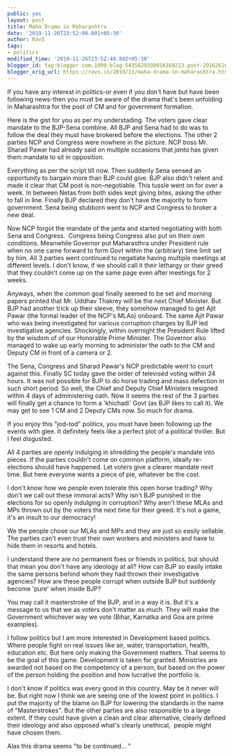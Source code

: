 ```yaml
---
public: yes
layout: post
title: Maha Drama in Maharashtra
date: '2019-11-26T23:52:00.001+05:30'
author: RavS
tags:
- politics
modified_time: '2019-11-26T23:52:49.892+05:30'
blogger_id: tag:blogger.com,1999:blog-5435629330016169213.post-2916261683369719010
blogger_orig_url: https://ravs.in/2019/11/maha-drama-in-maharashtra.html
---
```


If you have any interest in politics-or even if you don't have but have been following news-then you must be aware of the drama that's been unfolding in Maharashtra for the post of CM and for government formation. 

Here is the gist for you as per my understading. The voters gave clear mandate to the BJP-Sena combine. All BJP and Sena had to do was to follow the deal they must have brokered before the elections. The other 2 parties NCP and Congress were nowhere in the picture. NCP boss Mr. Sharad Pawar had already said on multiple occasions that _janta_ has given them mandate to sit in opposition.

Everything as per the script till now. Then suddenly Sena sensed an opportunity to bargain more than BJP could give. BJP also didn't relent and made it clear that CM post is non-negotiable. This tussle went on for over a week. In between Netas from both sides kept giving bites, asking the other to fall in line. Finally BJP declared they don't have the majority to form government. Sena being stubborn went to NCP and Congress to broker a new deal.

Now NCP forgot the mandate of the janta and started negotiating with both Sena and Congress.  Congress being Congress also put on their own conditions. Meanwhile Governor put Maharasthra under President rule when no one came forward to form Govt within the (arbitrary) time limit set by him. All 3 parties went continued to negatiate having multiple meetings at different levels. I don't know, if we should call it their lethargy or their greed that they couldn't come up on the same page even after meetings for 2 weeks.

Anyways, when the common goal finally seemed to be set and morning papers printed that Mr. Uddhav Thakrey will be the next Chief Minister. But BJP had another trick up their sleeve, they somehow managed to get Ajit Pawar (the formal leader of the NCP's MLAs) onboard. The same Ajit Pawar who was being investigated for various corruption charges by BJP led investigative agencies. Shockingly, within overnight the President Rule lifted by the wisdom of of our Honorable Prime Minister. The Governor also managed to wake up early morning to administer the oath to the CM and Deputy CM in front of a camera or 2. 

The Sena, Congress and Sharad Pawar's NCP predictable went to court against this. Finally SC today gave the order of televised voting within 24 hours. It was not possible for BJP to do horse trading and mass defection in such short period. So well, the Chief and Deputy Chief Ministers resigned within 4 days of administering oath. Now it seems the rest of the 3 parties will finally get a chance to form a 'khichadi' Govt (as BJP likes to call it). We may get to see 1 CM and 2 Deputy CMs now. So much for drama. 

If you enjoy this "jod-tod" politics, you must have been following up the events with glee. It definitely feels like a perfect plot of a political thriller. But I feel disgusted. 

All 4 parties are openly indulging in shredding the people's mandate into pieces. If the parties couldn't come on common platform, ideally re-elections should have happened. Let voters give a clearer mandate next time. But here everyone wants a piece of pie, whatever be the cost. 

I don't know how we people even tolerate this open horse trading? Why don't we call out these immoral acts? Why isn't BJP punished in the elections for so openly indulging in corruption? Why aren't these MLAs and MPs thrown out by the voters the next time for their greed. It's not a game, it's an insult to our democracy!  

We the people chose our MLAs and MPs and they are just so easily sellable. The parties can't even trust their own workers and ministers and have to hide them in resorts and hotels. 

I understand there are no permanent foes or friends in politics, but should that mean you don't have any ideology at all? How can BJP so easily intake the same persons behind whom they had thrown their investigative agencies? How are these people corrupt when outside BJP but suddenly become 'pure' when inside BJP? 

You may call it masterstroke of the BJP, and in a way it is. But it's a message to us that we as voters don't matter as much. They will make the Government whichever way we vote (Bihar, Karnatka and Goa are prime examples). 

I follow politics but I am more interested in Development based politics. Where people fight on real issues like air, water, transportation, health, education etc. But here only making the Government matters. That seems to be the goal of this game. Development is taken for granted. Ministries are awarded not based on the competency of a person, but based on the power of the person holding the position and how lucrative the portfolio is. 

I don't know if politics was every good in this country. May be it never will be. But right now I think we are seeing one of the lowest point in politics. I put the majority of the blame on BJP for lowering the standards in the name of "Masterstrokes". But the other parties are also responsible to a large extent. If they could have given a clean and clear alternative, clearly defined their ideology and also opposed what's clearly unethical,  people might have chosen them. 

Alas this drama seems "to be continued... "
